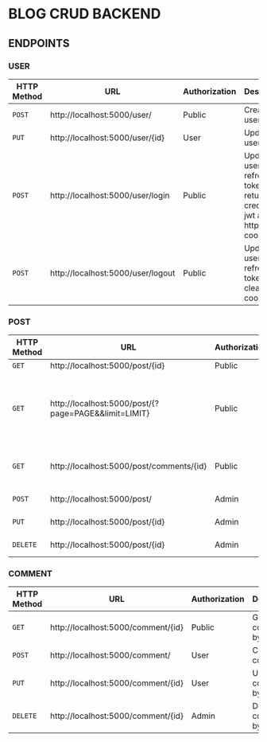 # BLOG CRUD BACKEND

## ENDPOINTS

### USER

| HTTP Method | URL | Authorization | Description |
|---|---|---|---|
| `POST` | ht<area>tp://localhost:5000/user/ | Public | Create new user |
| `PUT` | http://localhost:5000/user/{id} | User | Update user by ID |
| `POST` | http://localhost:5000/user/login | Public | Update user refresh token and returns credential jwt and httpOnly cookie |
| `POST` | http://localhost:5000/user/logout | Public | Update user refresh token and clears cookie |


### POST

| HTTP Method | URL | Authorization | Description |
|---|---|---|---|
| `GET` | http://localhost:5000/post/{id} | Public | Get post by ID |
| `GET` | http://localhost:5000/post/{?page=PAGE&&limit=LIMIT} | Public | Get multiple posts chronologically by limit and advanced a set number of pages |
| `GET` | http://localhost:5000/post/comments/{id} | Public | Get all comments for a post by post ID |
| `POST` | http://localhost:5000/post/ | Admin | Create new post |
| `PUT` | http://localhost:5000/post/{id} | Admin | Update post by ID |
| `DELETE` | http://localhost:5000/post/{id} | Admin | Delete post by ID |



### COMMENT

| HTTP Method | URL | Authorization | Description |
|---|---|---|---|
| `GET` | http://localhost:5000/comment/{id} | Public | Get comment by ID |
| `POST` | http://localhost:5000/comment/ | User | Create new comment |
| `PUT` | http://localhost:5000/comment/{id} | User | Update comment by ID |
| `DELETE` | http://localhost:5000/comment/{id} | Admin | Delete comment by ID |
